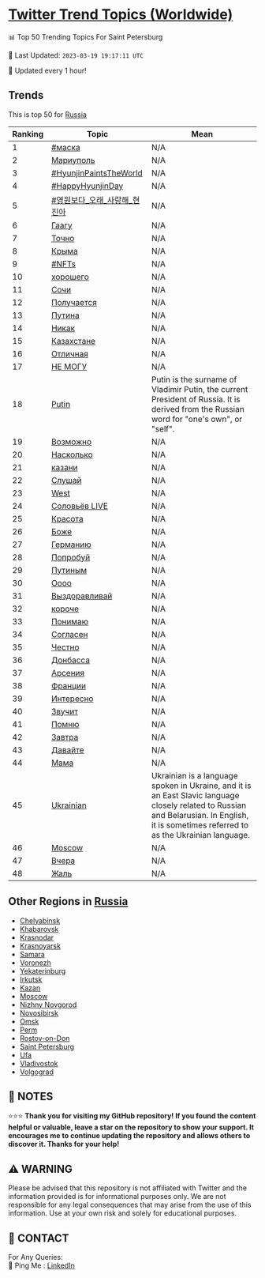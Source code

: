 [Twitter Trend Topics (Worldwide)](https://github.com/ErcinDedeoglu/Twitter-Trend-Topics)
==========


📊 Top 50 Trending Topics For Saint Petersburg

📆 Last Updated: `2023-03-19 19:17:11 UTC`

🔧 Updated every 1 hour!


## Trends

This is top 50 for [Russia](</Russia>)

| Ranking | Topic | Mean |
| ------- | ------------ | ------------ |
| 1 | [#маска](http://twitter.com/search?q=%23%d0%bc%d0%b0%d1%81%d0%ba%d0%b0) | N/A |
| 2 | [Мариуполь](http://twitter.com/search?q=%d0%9c%d0%b0%d1%80%d0%b8%d1%83%d0%bf%d0%be%d0%bb%d1%8c) | N/A |
| 3 | [#HyunjinPaintsTheWorld](http://twitter.com/search?q=%23HyunjinPaintsTheWorld) | N/A |
| 4 | [#HappyHyunjinDay](http://twitter.com/search?q=%23HappyHyunjinDay) | N/A |
| 5 | [#영원보다_오래_사랑해_현진아](http://twitter.com/search?q=%23%ec%98%81%ec%9b%90%eb%b3%b4%eb%8b%a4_%ec%98%a4%eb%9e%98_%ec%82%ac%eb%9e%91%ed%95%b4_%ed%98%84%ec%a7%84%ec%95%84) | N/A |
| 6 | [Гаагу](http://twitter.com/search?q=%d0%93%d0%b0%d0%b0%d0%b3%d1%83) | N/A |
| 7 | [Точно](http://twitter.com/search?q=%d0%a2%d0%be%d1%87%d0%bd%d0%be) | N/A |
| 8 | [Крыма](http://twitter.com/search?q=%d0%9a%d1%80%d1%8b%d0%bc%d0%b0) | N/A |
| 9 | [#NFTs](http://twitter.com/search?q=%23NFTs) | N/A |
| 10 | [хорошего](http://twitter.com/search?q=%d1%85%d0%be%d1%80%d0%be%d1%88%d0%b5%d0%b3%d0%be) | N/A |
| 11 | [Сочи](http://twitter.com/search?q=%d0%a1%d0%be%d1%87%d0%b8) | N/A |
| 12 | [Получается](http://twitter.com/search?q=%d0%9f%d0%be%d0%bb%d1%83%d1%87%d0%b0%d0%b5%d1%82%d1%81%d1%8f) | N/A |
| 13 | [Путина](http://twitter.com/search?q=%d0%9f%d1%83%d1%82%d0%b8%d0%bd%d0%b0) | N/A |
| 14 | [Никак](http://twitter.com/search?q=%d0%9d%d0%b8%d0%ba%d0%b0%d0%ba) | N/A |
| 15 | [Казахстане](http://twitter.com/search?q=%d0%9a%d0%b0%d0%b7%d0%b0%d1%85%d1%81%d1%82%d0%b0%d0%bd%d0%b5) | N/A |
| 16 | [Отличная](http://twitter.com/search?q=%d0%9e%d1%82%d0%bb%d0%b8%d1%87%d0%bd%d0%b0%d1%8f) | N/A |
| 17 | [НЕ МОГУ](http://twitter.com/search?q=%d0%9d%d0%95+%d0%9c%d0%9e%d0%93%d0%a3) | N/A |
| 18 | [Putin](http://twitter.com/search?q=Putin) | Putin is the surname of Vladimir Putin, the current President of Russia. It is derived from the Russian word for "one's own", or "self". |
| 19 | [Возможно](http://twitter.com/search?q=%d0%92%d0%be%d0%b7%d0%bc%d0%be%d0%b6%d0%bd%d0%be) | N/A |
| 20 | [Насколько](http://twitter.com/search?q=%d0%9d%d0%b0%d1%81%d0%ba%d0%be%d0%bb%d1%8c%d0%ba%d0%be) | N/A |
| 21 | [казани](http://twitter.com/search?q=%d0%ba%d0%b0%d0%b7%d0%b0%d0%bd%d0%b8) | N/A |
| 22 | [Слушай](http://twitter.com/search?q=%d0%a1%d0%bb%d1%83%d1%88%d0%b0%d0%b9) | N/A |
| 23 | [West](http://twitter.com/search?q=West) | N/A |
| 24 | [Соловьёв LIVE](http://twitter.com/search?q=%d0%a1%d0%be%d0%bb%d0%be%d0%b2%d1%8c%d1%91%d0%b2+LIVE) | N/A |
| 25 | [Красота](http://twitter.com/search?q=%d0%9a%d1%80%d0%b0%d1%81%d0%be%d1%82%d0%b0) | N/A |
| 26 | [Боже](http://twitter.com/search?q=%d0%91%d0%be%d0%b6%d0%b5) | N/A |
| 27 | [Германию](http://twitter.com/search?q=%d0%93%d0%b5%d1%80%d0%bc%d0%b0%d0%bd%d0%b8%d1%8e) | N/A |
| 28 | [Попробуй](http://twitter.com/search?q=%d0%9f%d0%be%d0%bf%d1%80%d0%be%d0%b1%d1%83%d0%b9) | N/A |
| 29 | [Путиным](http://twitter.com/search?q=%d0%9f%d1%83%d1%82%d0%b8%d0%bd%d1%8b%d0%bc) | N/A |
| 30 | [Оооо](http://twitter.com/search?q=%d0%9e%d0%be%d0%be%d0%be) | N/A |
| 31 | [Выздоравливай](http://twitter.com/search?q=%d0%92%d1%8b%d0%b7%d0%b4%d0%be%d1%80%d0%b0%d0%b2%d0%bb%d0%b8%d0%b2%d0%b0%d0%b9) | N/A |
| 32 | [короче](http://twitter.com/search?q=%d0%ba%d0%be%d1%80%d0%be%d1%87%d0%b5) | N/A |
| 33 | [Понимаю](http://twitter.com/search?q=%d0%9f%d0%be%d0%bd%d0%b8%d0%bc%d0%b0%d1%8e) | N/A |
| 34 | [Согласен](http://twitter.com/search?q=%d0%a1%d0%be%d0%b3%d0%bb%d0%b0%d1%81%d0%b5%d0%bd) | N/A |
| 35 | [Честно](http://twitter.com/search?q=%d0%a7%d0%b5%d1%81%d1%82%d0%bd%d0%be) | N/A |
| 36 | [Донбасса](http://twitter.com/search?q=%d0%94%d0%be%d0%bd%d0%b1%d0%b0%d1%81%d1%81%d0%b0) | N/A |
| 37 | [Арсения](http://twitter.com/search?q=%d0%90%d1%80%d1%81%d0%b5%d0%bd%d0%b8%d1%8f) | N/A |
| 38 | [Франции](http://twitter.com/search?q=%d0%a4%d1%80%d0%b0%d0%bd%d1%86%d0%b8%d0%b8) | N/A |
| 39 | [Интересно](http://twitter.com/search?q=%d0%98%d0%bd%d1%82%d0%b5%d1%80%d0%b5%d1%81%d0%bd%d0%be) | N/A |
| 40 | [Звучит](http://twitter.com/search?q=%d0%97%d0%b2%d1%83%d1%87%d0%b8%d1%82) | N/A |
| 41 | [Помню](http://twitter.com/search?q=%d0%9f%d0%be%d0%bc%d0%bd%d1%8e) | N/A |
| 42 | [Завтра](http://twitter.com/search?q=%d0%97%d0%b0%d0%b2%d1%82%d1%80%d0%b0) | N/A |
| 43 | [Давайте](http://twitter.com/search?q=%d0%94%d0%b0%d0%b2%d0%b0%d0%b9%d1%82%d0%b5) | N/A |
| 44 | [Мама](http://twitter.com/search?q=%d0%9c%d0%b0%d0%bc%d0%b0) | N/A |
| 45 | [Ukrainian](http://twitter.com/search?q=Ukrainian) | Ukrainian is a language spoken in Ukraine, and it is an East Slavic language closely related to Russian and Belarusian. In English, it is sometimes referred to as the Ukrainian language. |
| 46 | [Moscow](http://twitter.com/search?q=Moscow) | N/A |
| 47 | [Вчера](http://twitter.com/search?q=%d0%92%d1%87%d0%b5%d1%80%d0%b0) | N/A |
| 48 | [Жаль](http://twitter.com/search?q=%d0%96%d0%b0%d0%bb%d1%8c) | N/A |



## Other Regions in [Russia](</Russia>)

* [Chelyabinsk](</Russia/Chelyabinsk.md>)
* [Khabarovsk](</Russia/Khabarovsk.md>)
* [Krasnodar](</Russia/Krasnodar.md>)
* [Krasnoyarsk](</Russia/Krasnoyarsk.md>)
* [Samara](</Russia/Samara.md>)
* [Voronezh](</Russia/Voronezh.md>)
* [Yekaterinburg](</Russia/Yekaterinburg.md>)
* [Irkutsk](</Russia/Irkutsk.md>)
* [Kazan](</Russia/Kazan.md>)
* [Moscow](</Russia/Moscow.md>)
* [Nizhny Novgorod](</Russia/Nizhny Novgorod.md>)
* [Novosibirsk](</Russia/Novosibirsk.md>)
* [Omsk](</Russia/Omsk.md>)
* [Perm](</Russia/Perm.md>)
* [Rostov-on-Don](</Russia/Rostov-on-Don.md>)
* [Saint Petersburg](</Russia/Saint Petersburg.md>)
* [Ufa](</Russia/Ufa.md>)
* [Vladivostok](</Russia/Vladivostok.md>)
* [Volgograd](</Russia/Volgograd.md>)



## 📝 NOTES

⭐⭐⭐ **Thank you for visiting my GitHub repository! If you found the content helpful or valuable, leave a star on the repository to show your support. It encourages me to continue updating the repository and allows others to discover it. Thanks for your help!**


## ⚠️ WARNING

Please be advised that this repository is not affiliated with Twitter and the information provided is for informational purposes only. We are not responsible for any legal consequences that may arise from the use of this information. Use at your own risk and solely for educational purposes.


## 📨 CONTACT

 For Any Queries:  
            🏓 Ping Me : [LinkedIn](https://www.linkedin.com/in/ercindedeoglu/)
